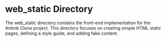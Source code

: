 # web_static Directory
The web_static directory contains the front-end implementation for the Airbnb Clone project. This directory focuses on creating simple HTML static pages, defining a style guide, and adding fake content.
